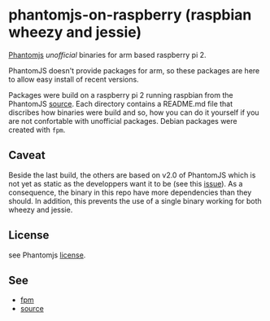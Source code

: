 # phantomjs-on-raspberry (raspbian wheezy and jessie)
[Phantomjs](http://phantomjs.org/) *unofficial* binaries for arm based raspberry pi 2.


PhantomJS doesn't provide packages for arm, so these packages are here
to allow easy install of recent versions.

Packages were build on a raspberry pi 2 running raspbian from the PhantomJS
[source](https://github.com/ariya/phantomjs). Each directory contains a README.md
file that discribes how binaries were build and so, how you can do it yourself
if you are not confortable with unofficial packages. Debian packages were created with
`fpm`.

## Caveat
Beside the last build, the others are based on v2.0 of PhantomJS which is not
yet as static as the developpers want it to be (see this
[issue](https://github.com/ariya/phantomjs/issues/12948)). As a consequence, the
binary in this repo have more dependencies than they should. In addition, this
prevents the use of a single binary working for both wheezy and jessie.

## License
see Phantomjs [license](https://github.com/ariya/phantomjs/blob/master/LICENSE.BSD).

## See
- [fpm](https://github.com/jordansissel/fpm)
- [source](https://github.com/ariya/phantomjs)